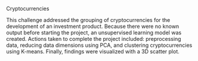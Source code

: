 Cryptocurrencies

This challenge addressed the grouping of cryptocurrencies for the development of an investment product.  Because there were no known output before starting the project, an unsupervised learning model was created.  Actions taken to complete the project included:  preprocessing data, reducing data dimensions using PCA, and clustering cryptocurrencies using K-means.  Finally, findings were visualized with a 3D scatter plot.
